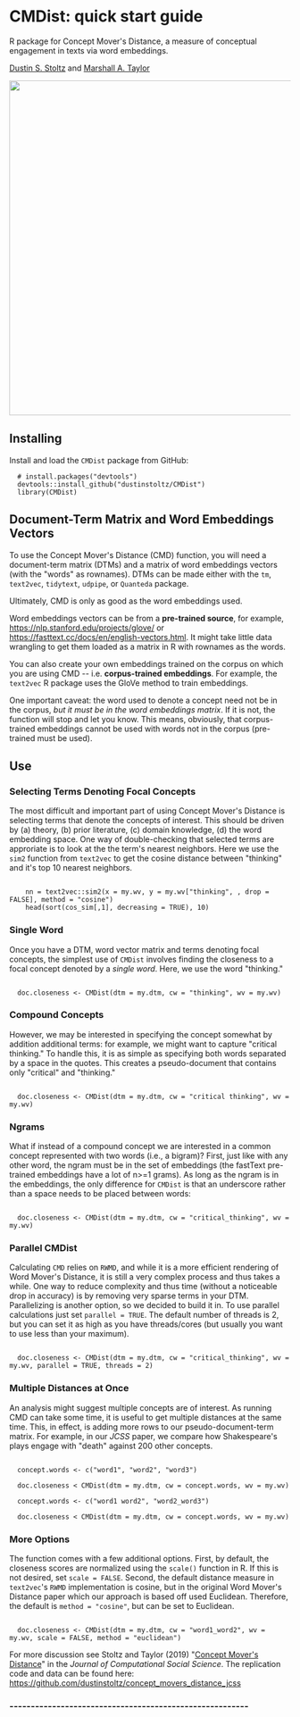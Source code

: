 # CMDist: quick start guide
R package for Concept Mover's Distance, a measure of conceptual engagement in texts via word embeddings.

[Dustin S. Stoltz](https://www.dustinstoltz.com) and [Marshall A. Taylor](https://www.marshalltaylor.net)

<img align="middle" src="https://images.squarespace-cdn.com/content/v1/57cf17802e69cf96e1c4f406/1554677109807-MDCV0XG0BIQHJHIWTLCP/ke17ZwdGBToddI8pDm48kH34NSqJ76-ixS257mGaUjh7gQa3H78H3Y0txjaiv_0fDoOvxcdMmMKkDsyUqMSsMWxHk725yiiHCCLfrh8O1z5QHyNOqBUUEtDDsRWrJLTmxXXTZVXzkeXI_1XN_RfG8mev2iBWWK1p2MzLH4LINwAedhRYPgYfymgS9t3aYSzh/2019_Stoltz_Taylor_concept_movers_distance.png?format=1500w" width="800" height="600">

## Installing

Install and load the `CMDist` package from GitHub:
```{r}
  # install.packages("devtools")
  devtools::install_github("dustinstoltz/CMDist")
  library(CMDist)

```

## Document-Term Matrix and Word Embeddings Vectors

To use the Concept Mover's Distance (CMD) function, you will need a document-term matrix (DTMs) and a matrix of word embeddings vectors (with the "words" as rownames). DTMs can be made either with the `tm`, `text2vec`, `tidytext`, `udpipe`, or `Quanteda` package. 

Ultimately, CMD is only as good as the word embeddings used.

Word embeddings vectors can be from a __pre-trained source__, for example, https://nlp.stanford.edu/projects/glove/ or https://fasttext.cc/docs/en/english-vectors.html. It might take little data wrangling to get them loaded as a matrix in R with rownames as the words.

You can also create your own embeddings trained on the corpus on which you are using CMD -- i.e. __corpus-trained embeddings__. For example, the `text2vec` R package uses the GloVe method to train embeddings. 

One important caveat: the word used to denote a concept need not be in the corpus, _but it must be in the word embeddings matrix_. If it is not, the function will stop and let you know. This means, obviously, that corpus-trained embeddings cannot be used with words not in the corpus (pre-trained must be used).

## Use

### Selecting Terms Denoting Focal Concepts

The most difficult and important part of using Concept Mover's Distance is selecting terms that denote the concepts of interest. This should be driven by (a) theory, (b) prior literature, (c) domain knowledge, (d) the word embedding space. One way of double-checking that selected terms are approriate is to look at the the term's nearest neighbors. Here we use the `sim2` function from `text2vec` to get the cosine distance between "thinking" and it's top 10 nearest neighbors.

```{r}
    
    nn = text2vec::sim2(x = my.wv, y = my.wv["thinking", , drop = FALSE], method = "cosine")
    head(sort(cos_sim[,1], decreasing = TRUE), 10)

```

### Single Word

Once you have a DTM, word vector matrix and terms denoting focal concepts, the simplest use of `CMDist` involves finding the closeness to a focal concept denoted by a _single word_. Here, we use the word "thinking."

```{r}
  
  doc.closeness <- CMDist(dtm = my.dtm, cw = "thinking", wv = my.wv)

```

### Compound Concepts

However, we may be interested in specifying the concept somewhat by addition additional terms: for example, we might want to capture "critical thinking." To handle this, it is as simple as specifying both words separated by a space in the quotes. This creates a pseudo-document that contains only "critical" and "thinking."

```{r}
  
  doc.closeness <- CMDist(dtm = my.dtm, cw = "critical thinking", wv = my.wv)

```

### Ngrams

What if instead of a compound concept we are interested in a common concept represented with two words (i.e., a bigram)? First, just like with any other word, the ngram must be in the set of embeddings (the fastText pre-trained embeddings have a lot of n&gt;=1 grams). As long as the ngram is in the embeddings, the only difference for `CMDist` is that an underscore rather than a space needs to be placed between words: 

```{r}
  
  doc.closeness <- CMDist(dtm = my.dtm, cw = "critical_thinking", wv = my.wv)

```


### Parallel CMDist

Calculating `CMD` relies on `RWMD`, and while it is a more efficient rendering of Word Mover's Distance, it is still a very complex process and thus takes a while. One way to reduce complexity and thus time (without a noticeable drop in accuracy) is by removing very sparse terms in your DTM. Parallelizing is another option, so we decided to build it in. To use parallel calculations just set `parallel = TRUE`. The default number of threads is 2, but you can set it as high as you have threads/cores (but usually you want to use less than your maximum).

```{r}
  
  doc.closeness <- CMDist(dtm = my.dtm, cw = "critical_thinking", wv = my.wv, parallel = TRUE, threads = 2)

```
### Multiple Distances at Once

An analysis might suggest multiple concepts are of interest. As running CMD can take some time, it is useful to get multiple distances at the same time. This, in effect, is adding more rows to our pseudo-document-term matrix. For example, in our _JCSS_ paper, we compare how Shakespeare's plays engage with "death" against 200 other concepts.

```{r}

  concept.words <- c("word1", "word2", "word3")
  
  doc.closeness < CMDist(dtm = my.dtm, cw = concept.words, wv = my.wv)
  
  concept.words <- c("word1 word2", "word2_word3")
  
  doc.closeness < CMDist(dtm = my.dtm, cw = concept.words, wv = my.wv)

```
### More Options

The function comes with a few additional options. First, by default, the closeness scores are normalized using the `scale()` function in R. If this is not desired, set `scale = FALSE`. Second, the default distance measure in `text2vec`'s `RWMD` implementation is cosine, but in the original Word Mover's Distance paper which our approach is based off used Euclidean. Therefore, the default is `method = "cosine"`, but can be set to Euclidean.


```{r}
  
  doc.closeness <- CMDist(dtm = my.dtm, cw = "word1_word2", wv = my.wv, scale = FALSE, method = "euclidean")

```



For more discussion see Stoltz and Taylor (2019) "[Concept Mover's Distance](https://link.springer.com/article/10.1007/s42001-019-00048-6)" in the _Journal of Computational Social Science_. The replication code and data can be found here: https://github.com/dustinstoltz/concept_movers_distance_jcss

### --------------------------------------------------------
